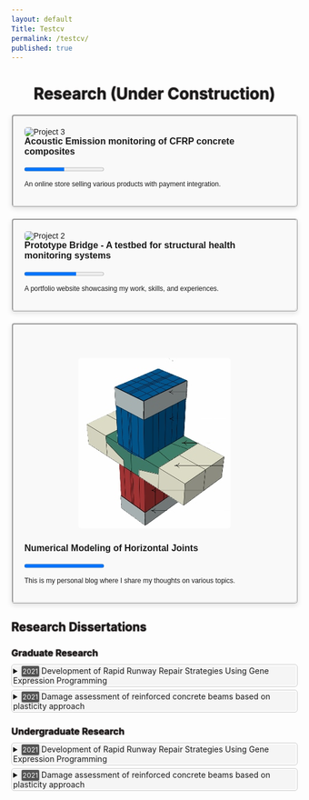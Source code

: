 ```yaml
---
layout: default
Title: Testcv
permalink: /testcv/
published: true
---
```



<style>
/* CSS styles for projects page */
.projects {
  display: grid;
  grid-template-columns: repeat(auto-fill, minmax(300px, 1fr));
  grid-gap: 20px;
  font-family: Arial, sans-serif;
}

  .sub-title {
    margin-bottom: 10px;
    text-shadow: 0 0 2px #140000;
  }

.project {
  border-style: ridge;
  background-color: #f9f9f9;
  padding: 20px;
  border-radius: 5px;
  box-shadow: 0 4px 8px rgba(0, 0, 0, 0.1);
  transition: transform 0.3s ease, box-shadow 0.3s ease, width 0.3s ease;
  cursor: pointer;
}

.project:hover {
  transform: translateY(-5px);
  box-shadow: 0 6px 12px rgba(0, 0, 0, 0.2);
}

.project.full-width {
  width: calc(100% - 40px); /* Subtracting padding */
  grid-column: span 3;
}

.project h2 {
  margin-top: 0;
  font-size: 16px;
}

.project p {
  margin-bottom: 10px;
  font-size: 12px;
}

.project img {
  max-width: 100%;
  height: auto;
  border-radius: 5px;
}

.project a {
  display: inline-block;
  background-color: #007bff;
  color: #fff;
  padding: 8px 15px;
  text-decoration: none;
  border-radius: 3px;
}

/* CSS styles for expanded project details */
.project-details {
  display: none;
}

.project.active .project-details {
  display: block;
}

/* CSS styles for project summary section */
.project-summary-container {
  margin-top: 0px;
}

.project-summary {
  border: 1px solid #ccc;
  border-radius: 5px;
  padding: 2px;
  margin-bottom: 5px;
}

.project-border {
  border: none;
  border-radius: 0px;
  padding: 0px;
  margin-bottom: 0px;
}

.project-summary summary {
  cursor: pointer;
  padding: 0px;
  background-color: #f5f5f5;
  transition: background-color 0.3s ease;
}

.project-summary summary:hover {
  background-color: #e0e0e0;
}

.project-summary ul {
  list-style-type: none;
    font-family: Arial, sans-serif;
  font-size: 12px;
  padding: 0;
  margin: 0;
}

.project-summary li {
  margin-bottom: 0px;
  padding-left: 20px; /* Adjust the indent here */  
}

/* CSS styles for expanded project summary */
.project-summary[open] details {
  border-color: #007bff;
}

      h1 {
  text-shadow: 0 0 2px #140000;
      }



      
.badge {
    background-color: #555555; /* Blue color */
    color: #f7f7f7; /* White text color */
    padding: 2px 2px; /* Padding around the text */
    border-radius: 2px; /* Rounded corners */
    font-size: 12px; /* Font size */
    box-shadow: 0 2px 4px rgba(0, 0, 0, 0.2); /* Adding shadow effect */
    text-shadow: 2px 2px 4px rgba(0, 0, 0, 0.2); /* Add shadow effect to the text */
    
}

</style>

<h1 align="center">Research (Under Construction)</h1>

<div class="projects">

<div class="project">
    <img src="/assets/images/project3.jpg" alt="Project 3">
    <h2>Acoustic Emission monitoring of CFRP concrete composites</h2>
    <progress value="50" max="100"></progress>
    <p>An online store selling various products with payment integration.</p>
    <div class="project-details">
      <p>Additional details about Project 3...</p>
    </div>
  </div>
  
   <div class="project">
    <img src="/assets/images/project2.jpg" alt="Project 2">
    <h2>Prototype Bridge - A testbed for structural health monitoring systems</h2>
    <progress value="65" max="100"></progress>
    <p>A portfolio website showcasing my work, skills, and experiences.</p>
    <div class="project-details">
      <p>Additional details about Project 2...</p>
    </div>
  </div>
  
  <div class="project">
    <h1 align="center"><img src="/assets/images/Projects/p1.jpg" alt="Project 1"></h1>
    <h2>Numerical Modeling of Horizontal Joints</h2>
    <progress value="100" max="100"></progress>
    <p>This is my personal blog where I share my thoughts on various topics.</p>
    <div class="project-details">
    <h2>Further details of the project</h2>
      <p>Sed ut perspiciatis unde omnis iste natus error sit voluptatem accusantium doloremque laudantium, totam rem aperiam, eaque ipsa quae ab illo inventore veritatis et quasi architecto beatae vitae dicta sunt explicabo. Nemo enim ipsam voluptatem quia voluptas sit aspernatur aut odit aut fugit, sed quia consequuntur magni dolores eos qui ratione voluptatem sequi nesciunt. Neque porro quisquam est, qui dolorem ipsum quia dolor sit amet, consectetur, adipisci velit, sed quia non numquam eius modi tempora incidunt ut labore et dolore magnam aliquam quaerat voluptatem. Ut enim ad minima veniam, quis nostrum exercitationem ullam corporis suscipit laboriosam, nisi ut aliquid ex ea commodi consequatur? Quis autem vel eum iure reprehenderit qui in ea voluptate velit esse quam nihil molestiae consequatur, vel illum qui dolorem eum fugiat quo voluptas nulla pariatur?</p>
      <p style="text-align:center;"><img src="/assets/images/research/rapid.png" alt="Gene expression programming" width="500"></p>
      <p>Sed ut perspiciatis unde omnis iste natus error sit voluptatem accusantium doloremque laudantium, totam rem aperiam, eaque ipsa quae ab illo inventore veritatis et quasi architecto beatae vitae dicta sunt explicabo. Nemo enim ipsam voluptatem quia voluptas sit aspernatur aut odit aut fugit, sed quia consequuntur magni dolores eos qui ratione voluptatem sequi nesciunt. Neque porro quisquam est, qui dolorem ipsum quia dolor sit amet, consectetur, adipisci velit, sed quia non numquam eius modi tempora incidunt ut labore et dolore magnam aliquam quaerat voluptatem. Ut enim ad minima veniam, quis nostrum exercitationem ullam corporis suscipit laboriosam, nisi ut aliquid ex ea commodi consequatur? Quis autem vel eum iure reprehenderit qui in ea voluptate velit esse quam nihil molestiae consequatur, vel illum qui dolorem eum fugiat quo voluptas nulla pariatur?</p>
    </div>
  </div>

 

  
</div>

<ul></ul>

<h2 class="sub-title">Research Dissertations</h2>

<h3 class="sub-title">Graduate Research</h3>

<div class="project-summary-container">
  <div class="project-summary">
  <details class="project-border">
    <summary><span class="badge">2021</span> Development of Rapid Runway Repair Strategies Using Gene Expression Programming</summary>
    <ul>
                    <p>Authors: <i>Muhammad Mubeen, Hamza Naveed, Qudees Tariq Kayani</i></p>
                    <p><b>Abstract:</b> The Airport infrastructure including approach runways, taxiways, and aprons is the most important and extremely sensitive target to be attacked by the enemy during warfare. Damage to airfield pavements from sophisticated enemy munitions threatens sustained aircraft sorties until the airfield is repaired. Bombing infuses large craters into the airfield infrastructures approaching 20 feet in width. Timely repair to immediately resume the flight operations is the topmost concern of the scenario. Numerous research in terms of materials, equipment, and techniques are globally practiced in the backfill of craters followed by the placement of crown as prefabricated modular elements or in-situ repair with rapid setting and rapid hardening grout. However, there are multiple associated parameters with local conditions that enforce an optimized solution for a particular site. The project aims to analyze all the available alternatives to extract an optimal solution for the restoration of airfields back on operational status following an enemy attack. In this study, Gene Expression Programming (GEP) was used to derive a predictive model of One-Day Compressive Strength of Rapid Hardening Concrete (RHC) mixes. The first objective of developing a database was achieved by doing an extensive literature review of the internationally published research studies. The database contains 115 different data points of 13 numerical variables. Randomly shuffled, 74% of the data was used for the training of the GEP model while the remaining 26% of data was utilized for the validation of the model. GeneXproTools 5.0 were used in our analysis. GEP Regression Analysis was used with function finding analysis in GeneXPro tools. Various quantitative and qualitative were observed during the analysis i.e., R-Squared Value, Mean Absolute Error (MAE), regression plot, residual plot, variable importance, etc. GEP was observed to be an excellent tool in evaluating and constructing statistical models for the compressive strength of RHC. The derived models can be used in the practical pre-planning phase and pre-design phase in terms of a wide range of cementitious materials, admixtures, and additives.  </p>
                    <p style="text-align:center;"><img src="/assets/images/research/rapid.png" alt="Gene expression programming" width="500"></p>
    </ul>
    </details>
  </div>

  <div class="project-summary">
  <details class="project-border">
    <summary><span class="badge">2021</span> Damage assessment of reinforced concrete beams based on plasticity approach</summary>
    <ul>
                    <p>Author: <i>Farooq Ahmed Athar</i></p>
                    <p><b>Abstract:</b> Utilizing a large numbers of specimens in full-scaled experimental testing to study the behaviour of precast concrete connections can be expensive. An alternative is to cast and carry out a minimal number of experimental tests and then model the connection/structure in a finite element software. The FE model can be validated using the few experimental tests carried out, and FEA can be used to analyze and study the behaviour of the structure. Once validated, further parametric study can be carried out on the FE model. However, the modelling of precast concrete column-to-beam connection has not been explored widely by researchers. One of the main challenges is that modelling precast concrete connection involves complex surface to surface interaction and there is a lack of efficient ways on the modelling of the precast and in-situ concrete surface to surface interaction in finite element software. Hence, the main objective of this research is to model a hidden corbel precast beam-to-column connection in a finite element software, ABAQUS, which is then validated using the proposed precast connection and experimental works by Mokhtar (2017). Initially, the FE model was develop based on the technical drawings of the components and assembly of the precast connection. The FE model is validated when it can simulate similar structural behavior as the experimental tests. The behavior that were used for comparison with the experimental work is the moment–rotation, load–displacement, and the failure cracks patterns’ behavior. In general, the FE model results show similar behaviour with the experimental results, particularly on the load-displacement curve and failure cracks patterns. In addition, using the fixity factor, the connections were also classified as semirigid joint.</p>
                    <p style="text-align:center;"><img src="/assets/images/research/Corbel.png" alt="Corbel computational model picture" width="600"></p>
    </ul>
    </details>
  </div>  
</div>

<ul></ul>

<h3 class="sub-title">Undergraduate Research</h3>

<div class="project-summary-container">
  <div class="project-summary">
  <details class="project-border">
    <summary><span class="badge">2021</span> Development of Rapid Runway Repair Strategies Using Gene Expression Programming</summary>
    <ul>
                    <p>Authors: <i>Muhammad Mubeen, Hamza Naveed, Qudees Tariq Kayani</i></p>
                    <p><b>Abstract:</b> The Airport infrastructure including approach runways, taxiways, and aprons is the most important and extremely sensitive target to be attacked by the enemy during warfare. Damage to airfield pavements from sophisticated enemy munitions threatens sustained aircraft sorties until the airfield is repaired. Bombing infuses large craters into the airfield infrastructures approaching 20 feet in width. Timely repair to immediately resume the flight operations is the topmost concern of the scenario. Numerous research in terms of materials, equipment, and techniques are globally practiced in the backfill of craters followed by the placement of crown as prefabricated modular elements or in-situ repair with rapid setting and rapid hardening grout. However, there are multiple associated parameters with local conditions that enforce an optimized solution for a particular site. The project aims to analyze all the available alternatives to extract an optimal solution for the restoration of airfields back on operational status following an enemy attack. In this study, Gene Expression Programming (GEP) was used to derive a predictive model of One-Day Compressive Strength of Rapid Hardening Concrete (RHC) mixes. The first objective of developing a database was achieved by doing an extensive literature review of the internationally published research studies. The database contains 115 different data points of 13 numerical variables. Randomly shuffled, 74% of the data was used for the training of the GEP model while the remaining 26% of data was utilized for the validation of the model. GeneXproTools 5.0 were used in our analysis. GEP Regression Analysis was used with function finding analysis in GeneXPro tools. Various quantitative and qualitative were observed during the analysis i.e., R-Squared Value, Mean Absolute Error (MAE), regression plot, residual plot, variable importance, etc. GEP was observed to be an excellent tool in evaluating and constructing statistical models for the compressive strength of RHC. The derived models can be used in the practical pre-planning phase and pre-design phase in terms of a wide range of cementitious materials, admixtures, and additives.  </p>
                    <p style="text-align:center;"><img src="/assets/images/research/rapid.png" alt="Gene expression programming" width="500"></p>
    </ul>
    </details>
  </div>

  <div class="project-summary">
  <details class="project-border">
    <summary><span class="badge">2021</span> Damage assessment of reinforced concrete beams based on plasticity approach</summary>
    <ul>
                    <p>Author: <i>Farooq Ahmed Athar</i></p>
                    <p><b>Abstract:</b> Utilizing a large numbers of specimens in full-scaled experimental testing to study the behaviour of precast concrete connections can be expensive. An alternative is to cast and carry out a minimal number of experimental tests and then model the connection/structure in a finite element software. The FE model can be validated using the few experimental tests carried out, and FEA can be used to analyze and study the behaviour of the structure. Once validated, further parametric study can be carried out on the FE model. However, the modelling of precast concrete column-to-beam connection has not been explored widely by researchers. One of the main challenges is that modelling precast concrete connection involves complex surface to surface interaction and there is a lack of efficient ways on the modelling of the precast and in-situ concrete surface to surface interaction in finite element software. Hence, the main objective of this research is to model a hidden corbel precast beam-to-column connection in a finite element software, ABAQUS, which is then validated using the proposed precast connection and experimental works by Mokhtar (2017). Initially, the FE model was develop based on the technical drawings of the components and assembly of the precast connection. The FE model is validated when it can simulate similar structural behavior as the experimental tests. The behavior that were used for comparison with the experimental work is the moment–rotation, load–displacement, and the failure cracks patterns’ behavior. In general, the FE model results show similar behaviour with the experimental results, particularly on the load-displacement curve and failure cracks patterns. In addition, using the fixity factor, the connections were also classified as semirigid joint.</p>
                    <p style="text-align:center;"><img src="/assets/images/research/Corbel.png" alt="Corbel computational model picture" width="600"></p>
    </ul>
    </details>
  </div>  
</div>


<script>
// JavaScript to toggle active class for project details and full width
document.querySelectorAll('.project').forEach(item => {
  item.addEventListener('click', event => {
    // If the clicked project is already active, remove the active and full-width classes
    if (item.classList.contains('active')) {
      item.classList.remove('active');
      item.classList.remove('full-width');
    } else {
      // Remove active class from all projects
      document.querySelectorAll('.project').forEach(project => {
        project.classList.remove('active');
        project.classList.remove('full-width');
      });
      
      // Add active class to clicked project
      item.classList.add('active');
      item.classList.add('full-width');
    }
  });
});

// JavaScript to toggle active class for project summary
document.querySelectorAll('.project-summary').forEach(item => {
  item.addEventListener('click', event => {
    // Close all other summaries
    document.querySelectorAll('.project-summary').forEach(summary => {
      if (summary !== item) {
        summary.removeAttribute('open');
      }
    });
  });
}); 
</script>


